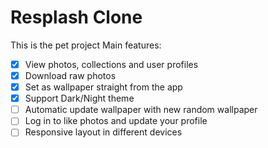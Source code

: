 # Resplash Clone

This is the pet project 
Main features:
- [X] View photos, collections and user profiles
- [x] Download raw photos
- [x] Set as wallpaper straight from the app
- [X] Support Dark/Night theme
- [ ] Automatic update wallpaper with new random wallpaper
- [ ] Log in to like photos and update your profile
- [ ] Responsive layout in different devices
